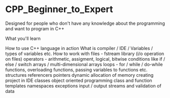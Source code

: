 # CPP_Beginner_to_Expert
Designed for people who don't have any knowledge about the programming and want to program in C++

What you'll learn

How to use C++ language in action
What is compiler / IDE / Variables / types of variables etc.
How to work with files - fstream library (i/o operation on files)
operators - arithmetic, assigment, logical, bitwise
conditions like if / else / switch
arrays / multi-dimensional arrays
loops - for / while / do-while
functions, overloading functions, passing variables to functions etc.
structures
referencers
pointers
dynamic allocation of memory
creating project in IDE
classes
object oriented programming
class and function templates
namespaces
exceptions
input / output streams and validation of data
